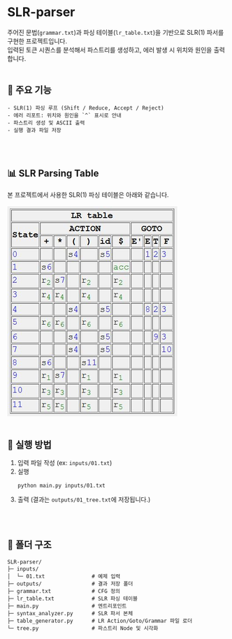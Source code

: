 # SLR-parser

주어진 문법(`grammar.txt`)과 파싱 테이블(`lr_table.txt`)을 기반으로 SLR(1) 파서를 구현한 프로젝트입니다.<br>
입력된 토큰 시퀀스를 분석해서 파스트리를 생성하고, 에러 발생 시 위치와 원인을 출력합니다.
<br><br>

## 🎯 주요 기능

```
- SLR(1) 파싱 루프 (Shift / Reduce, Accept / Reject)
- 에러 리포트: 위치와 원인을 `^` 표시로 안내
- 파스트리 생성 및 ASCII 출력
- 실행 결과 파일 저장
```

<br><br>

## 📊 SLR Parsing Table

본 프로젝트에서 사용한 SLR(1) 파싱 테이블은 아래와 같습니다.
<br><br>
![LR Table](images/SLR_parsing_table.JPG)
<br><br>

## 🚀 실행 방법

1. 입력 파일 작성 (ex: `inputs/01.txt`)
2. 실행
   ```
   python main.py inputs/01.txt
   ```
3. 출력
   (결과는 `outputs/01_tree.txt`에 저장됩니다.)

<br><br>

## 📁 폴더 구조

```
SLR-parser/
├─ inputs/
│  └─ 01.txt               # 예제 입력
├─ outputs/                # 결과 저장 폴더
├─ grammar.txt             # CFG 정의
├─ lr_table.txt            # SLR 파싱 테이블
├─ main.py                 # 엔트리포인트
├─ syntax_analyzer.py      # SLR 파서 본체
├─ table_generator.py      # LR Action/Goto/Grammar 파일 로더
└─ tree.py                 # 파스트리 Node 및 시각화
```

<br><br>
